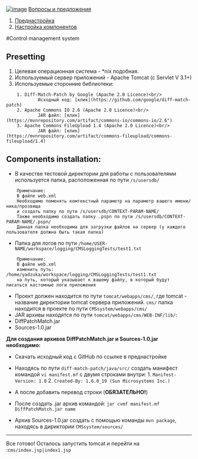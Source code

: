 [issues]: https://bitbucket.org/Yadzuka/cms/issues?status=new&status=open
[image]: http://eustrosoft.org/img/EustroSoft2019-12-15.svg.png
[eustrosoft]: http://eustrosoft.org/

[ ![image]][eustrosoft]
[Вопросы и предложения][issues]

1. [Преднастройка](#presetting)
2. [Настройка компонентов](#components-installation)

#Control management system

## Presetting

1. Целевая операционная система - *nix подобная.
2. Используемый сервер приложений - Apache Tomcat (c Servlet V 3.1+)
3. Используемые сторонние библиотеки:
```
    1. Diff-Match-Patch by Google (Apache 2.0 Licence)<br/>
            Исходный код: [клик](https://github.com/google/diff-match-patch)
    2. Apache Commons IO 2.6 (Apache 2.0 Licence)<br/>
            JAR файл: [клик](https://mvnrepository.com/artifact/commons-io/commons-io/2.6")
    3. Apache Commons FileUpload 1.4 (Apache 2.0 Licence)<br/>
            JAR файл: [клик](https://mvnrepository.com/artifact/commons-fileupload/commons-fileupload/1.4)
```    
## Components installation:

  * В качестве тестовой директории для работы с пользователями используется папка, расположенная по пути `/s/usersdb/`
```
    Примечание:
    В файле web.xml
    Необходимо поменять комтекстный параметр на параметр вашего имени/ника/прозвища
    и создать папку по пути /s/usersdb/CONTEXT-PARAM-NAME/
    Также необходимо создать папку .pspn по пути /s/usersdb/CONTEXT-PARAM-NAME/.pspn/
    Данная папка необходима для загрузки файлов на сервер (у каждого пользователя должна быть такая папка)
```
  * Папка для логов по пути `/home/USER-NAME/workspace/logging/CMSLoggingTests/test1.txt`
```
    Примечание:
    В файле web.xml
    изменить путь: /home/yadzuka/workspace/logging/CMSLoggingTests/test1.txt
    на путь, который указывает к вашему файлу, в который будут писаться кастомные логи приложения
```
  * Проект должен находится по пути `tomcat/webapps/cms/`, где tomcat - название директории tomcat сервера приложений.
`cms/` папка находится в проекте по пути `CMSsystem/webapps/cms/`
  * JAR архивы находятся по пути `tomcat/webapps/cms/WEB-INF/lib/`:
   * DiffPatchMatch.jar
   * Sources-1.0.jar

**Для создания архивов DiffPatchMatch.jar и Sources-1.0.jar необходимо:**
   * Скачать исходный код с GitHub по ссылке в преднастройке
   * Находясь по пути `diff-match-patch/java/src/` создать манифест 
    командой `vi manifest.mf` с двумя строками внутри:
    1. `Manifest-Version: 1.0`
    2. `Created-By: 1.6.0_19 (Sun Microsystems Inc.)`

   * А после добавить перевод строки (**ОБЯЗАТЕЛЬНО!**)
   * После создать .jar архив командой:
    `jar cvmf manifest.mf DiffPatchMatch.jar name`


   * Архив Sources-1.0.jar создать с помощью команды
    `mvn package`, находясь в дириктории
    `CMSsystem/sources/`

---
Все готово!
Осталось запустить tomcat и перейти на :`cms/index.jsp|index1.jsp`
